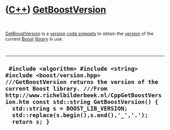 



 

 

 

 

 

([C++](Cpp.md)) [GetBoostVersion](CppGetBoostVersion.md)
==========================================================

 

[GetBoostVersion](CppGetBoostVersion.md) is a [version](CppVersion.md)
[code snippets](CppCodeSnippets.md) to obtain the
[version](CppVersion.md) of the current [Boost](CppBoost.md)
[library](CppLibrary.md) in use.

 

  ------------------------------------------------------------------------------------------------------------------------------------------------------------------------------------------------------------------------------------------------------------------------------------------------------------------------------------------------
  ` #include <algorithm> #include <string> #include <boost/version.hpp>  ///GetBoostVersion returns the version of the current Boost library. ///From http://www.richelbilderbeek.nl/CppGetBoostVersion.htm const std::string GetBoostVersion() {   std::string s = BOOST_LIB_VERSION;   std::replace(s.begin(),s.end(),'_','.');   return s; }`
  ------------------------------------------------------------------------------------------------------------------------------------------------------------------------------------------------------------------------------------------------------------------------------------------------------------------------------------------------

 

 

 

 

 





 




